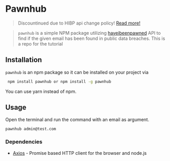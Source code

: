 # Pawnhub

> Discountinued due to HIBP api change policy! [Read more!](https://www.troyhunt.com/authentication-and-the-have-i-been-pwned-api/)

> `pawnhub` is a simple NPM package utilizing [haveibeenpawned](https://haveibeenpawned.com) API to find if the given email has been found in public data breaches.
This is a repo for the tutorial 


## Installation
`pawnhub` is an npm package so it can be installed on your project via 

```bash
 npm install pawnhub or npm install -g pawnhub
 ```
You can use yarn instead of npm.
## Usage 
Open the terminal and run the command with an email as argument. 
```
pawnhub admin@test.com
```

### Dependencies 
- [Axios](https://github.com/axios/axios) - Promise based HTTP client for the browser and node.js